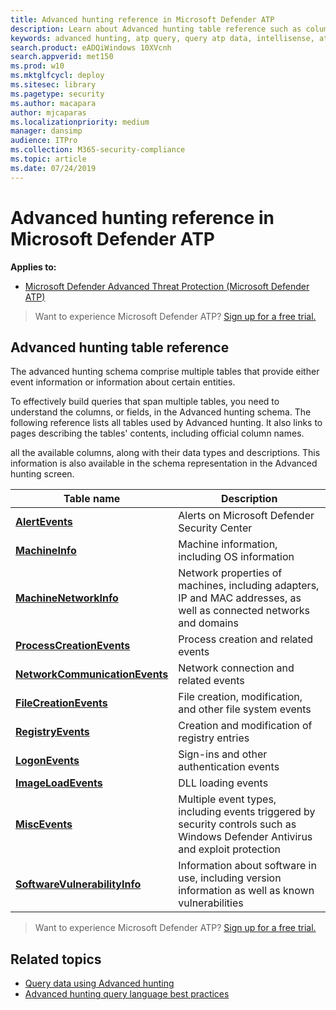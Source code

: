 ```yaml
---
title: Advanced hunting reference in Microsoft Defender ATP
description: Learn about Advanced hunting table reference such as column name, data type, and description
keywords: advanced hunting, atp query, query atp data, intellisense, atp telemetry, events, events telemetry, azure log analytics, column name, data type, description
search.product: eADQiWindows 10XVcnh
search.appverid: met150
ms.prod: w10
ms.mktglfcycl: deploy
ms.sitesec: library
ms.pagetype: security
ms.author: macapara
author: mjcaparas
ms.localizationpriority: medium
manager: dansimp
audience: ITPro
ms.collection: M365-security-compliance 
ms.topic: article
ms.date: 07/24/2019
---
```


# Advanced hunting reference in Microsoft Defender ATP

**Applies to:**

- [Microsoft Defender Advanced Threat Protection (Microsoft Defender ATP)](https://go.microsoft.com/fwlink/p/?linkid=2069559)

>Want to experience Microsoft Defender ATP? [Sign up for a free trial.](https://www.microsoft.com/en-us/WindowsForBusiness/windows-atp?ocid=docs-wdatp-advancedhuntingref-abovefoldlink)

## Advanced hunting table reference

The advanced hunting schema comprise multiple tables that provide either event information or information about certain entities.

To effectively build queries that span multiple tables, you need to understand the columns, or fields, in the Advanced hunting schema. The following reference lists all tables used by Advanced hunting. It also links to pages describing the tables' contents, including official column names.

 all the available columns, along with their data types and descriptions. This information is also available in the schema representation in the Advanced hunting screen.

| Table name | Description |
|------------|-------------|
| **[AlertEvents]()** | Alerts on Microsoft Defender Security Center |
| **[MachineInfo]()** | Machine information, including OS information |
| **[MachineNetworkInfo]()** | Network properties of machines, including adapters, IP and MAC addresses, as well as connected networks and domains |
| **[ProcessCreationEvents]()** | Process creation and related events |
| **[NetworkCommunicationEvents]()** | Network connection and related events |
| **[FileCreationEvents]()** | File creation, modification, and other file system events |
| **[RegistryEvents]()** | Creation and modification of registry entries |
| **[LogonEvents]()** | Sign-ins and other authentication events |
| **[ImageLoadEvents]()** | DLL loading events |
| **[MiscEvents]()** | Multiple event types, including events triggered by security controls such as Windows Defender Antivirus and exploit protection |
| **[SoftwareVulnerabilityInfo]()** | Information about software in use, including version information as well as known vulnerabilities |

>Want to experience Microsoft Defender ATP? [Sign up for a free trial.](https://www.microsoft.com/en-us/WindowsForBusiness/windows-atp?ocid=docs-wdatp-advancedhuntingref-belowfoldlink)

## Related topics
- [Query data using Advanced hunting](advanced-hunting.md)
- [Advanced hunting query language best practices](advanced-hunting-best-practices.md)